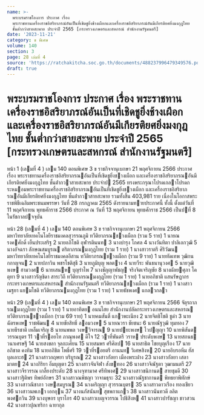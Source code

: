 ```yaml
---
name: >-
  พระบรมราชโองการ ประกาศ เรื่อง
  พระราชทานเครื่องราชอิสริยาภรณ์อันเป็นที่เชิดชูยิ่งช้างเผือกและเครื่องราชอิสริยาภรณ์อันมีเกียรติยศยิ่งมงกุฎไทย
  ชั้นต่ำกว่าสายสะพาย ประจำปี 2565 [กระทรวงเกษตรและสหกรณ์ สำนักงานรัฐมนตรี]
date: '2023-11-21'
category: ข พิเศษ
volume: 140
section: 3
page: 28 เล่มที่ 4
source: 'https://ratchakitcha.soc.go.th/documents/488237996479349576.pdf'
draft: true
---
```


# พระบรมราชโองการ ประกาศ เรื่อง พระราชทานเครื่องราชอิสริยาภรณ์อันเป็นที่เชิดชูยิ่งช้างเผือกและเครื่องราชอิสริยาภรณ์อันมีเกียรติยศยิ่งมงกุฎไทย ชั้นต่ำกว่าสายสะพาย ประจำปี 2565 [กระทรวงเกษตรและสหกรณ์ สำนักงานรัฐมนตรี]

หน้า 1 (เลมที่ 4 ) เลม 140 ตอนพิเศษ 3 ข ราชกิจจานุเบกษา 21 พฤศจิกายน 2566 ประกาศ เรื่อง พระราชทานเครื่องราชอิสริยาภรณอันเป็นที่เชิดชูยิ่งชางเผือก และเครื่องราชอิสริยาภรณอันมีเกียรติยศยิ่งมงกุฎไทย ชั้นต่ํากวาสายสะพาย ประจําป 2565 ทรงพระกรุณาโปรดเกลาโปรดกระหมอมพระราชทานเครื่องราชอิสริยาภรณอันเป็นที่เชิดชูยิ่งชางเผือก และเครื่องราชอิสริยาภรณอันมีเกียรติยศยิ่งมงกุฎไทย ชั้นต่ํากวาสายสะพาย รวมทั้งสิ้น 403,981 ราย เนื่องในโอกาสพระราชพิธีเฉลิมพระชนมพรรษา วันที่ 28 กรกฎาคม 2565 ดังรายนามทายประกาศนี้ ทั้งนี้ ตั้งแต่วันที่ 11 พฤศจิกายน พุทธศักราช 2566 ประกาศ ณ วันที่ 13 พฤศจิกายน พุทธศักราช 2566 เป็นปที่ 8 ในรัชกาลปจจุบัน

หน้า 28 (เลมที่ 4 ) เลม 140 ตอนพิเศษ 3 ข ราชกิจจานุเบกษา 21 พฤศจิกายน 2566 มหาวิทยาลัยเทคโนโลยีราชมงคลสุวรรณภูมิ ทวีติยาภรณชางเผือก (รวม 5 ราย) 1 นายณรงคศักดิ์ เย็นประเสริฐ 2 นายอภิโชติ อุฬารตินนท 3 นางบํารุง โกศล 4 นางวันทิตา ปาลิเอกวุฒิ 5 นางอัจฉรา ลักษณสมบูรณ ตริตาภรณมงกุฎไทย (รวม 1 ราย) 1 นางสาวราตรี ศิริวัฒน มหาวิทยาลัยเทคโนโลยีราชมงคลอีสาน ทวีติยาภรณชางเผือก (รวม 9 ราย) 1 นายทัดเทพ วุฒิกนกกาญจน 2 นายปภาวิน พชรโชติสุธี 3 นายภูมิบุญ พลตาง 4 นายวีระ พันธนานุวงศ 5 นายวุฒิพงษ ฮามวงศ 6 นายเสนห บุญรําไพ 7 นางชัญญาพัชญ จริงจิตเจริญชัย 8 นางผัลยศุภา โคตุทา 9 นางสาวรัญชิดา สาระวิถี ทวีติยาภรณมงกุฎไทย (รวม 1 ราย) 1 นายอภิชาติ แสนรัษฎากร กระทรวงเกษตรและสหกรณ สํานักงานรัฐมนตรี ทวีติยาภรณชางเผือก (รวม 1 ราย) 1 นางสาวเมฐยา แยมโชติ ทวีติยาภรณมงกุฎไทย (รวม 1 ราย) 1 นายธัชพงศ แกลวกลา

หน้า 29 (เลมที่ 4 ) เลม 140 ตอนพิเศษ 3 ข ราชกิจจานุเบกษา 21 พฤศจิกายน 2566 จัตุรถาภรณมงกุฎไทย (รวม 1 ราย) 1 นายอาทิตย อนนไสย สํานักงานปลัดกระทรวงเกษตรและสหกรณ ทวีติยาภรณชางเผือก (รวม 69 ราย) 1 นายคมสันติ์ แกวพะเนียง 2 นายจิตธิโชติ ชูดํา 3 นายฉัตรพงษ ราชพัฒน 4 นายชัยสิทธิ์ ลอมวงษ 5 นายณวรา ชัยชนะ 6 นายณัฐวุฒิ ทุมทอง 7 นายธีรชาติ เหล็มเจริญ 8 นายนพพล วงษวิจารณ 9 นายปยะพงษ ไวปญญา 10 นายพิสันต วรรณบุตร 11 วาที่รอยโท ภาณุพงศ ดีใจ 12 วาที่พันตรี วราห ประดับพงษ 13 นายสกนธ วนาเศรษฐี 14 นายสงขลา จุลกะเศียน 15 นายสมพร ศรีศิลป 16 นายสาธิต ไชยบุญเรือง 17 นายอภิชาต คงทิม 18 นายอภิชิต โพธิ์ศรี 19 วาที่รอยตรี อานนท วิเศษสิงห 20 นายอิบรอหีม ฮัสบุลเลาะฮ 21 นางสาวกฤษยา บริบูรณ 22 นางสาวกัลยา เมืองพระฝาง 23 นางสาวกัลยา เสลามาตย 24 นางกิริยา อิ่มบุญตา 25 นางสาวจันจิฬา สังขทอง 26 นางสาวจิณัฐตา วุฒามนตรี 27 นางสาวจีรวรรณ เกลี้ยงประดับ 28 นางจุฑามาศ ศรีทิพงศ 29 นางสาวชนิกานต สายชุมดี 30 นางสาวฐิติพร ทิพย์อักษร 31 นางสาวณพิชญา วาจามธุระ 32 นางสาวณัฐชากานต พิทธยาพิทักษ์ 33 นางสาวณิชาภา วงษสมบูรณ 34 นางดริญญา สุวรรณบุตร 35 นางสาวดาวเรือง ทองเชียว 36 นางสาวนพเกา เอกอุน 37 นางนภัสนันท สุขพกาแกว 38 นางสาวนันทวดี ลลิตพงศกวิน 39 นางบุษกร บุราไกร 40 นางสาวเบญจวรรณ โปธิสิงห 41 นางสาวปารัชญา ชาวสวน 42 นางสาวปุณฑริกา ฉายากุล
